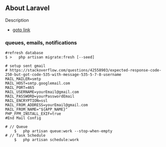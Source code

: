 ## About Laravel

Description

- [goto link](https://demolink.dev)

###  queues, emails, notifications
```
#refresh database
$ >   php artisan migrate:fresh [--seed]

# setup sent gmail
# https://stackoverflow.com/questions/42558903/expected-response-code-250-but-got-code-535-with-message-535-5-7-8-username
MAIL_MAILER=smtp
MAIL_HOST=smtp.googlemail.com
MAIL_PORT=465
MAIL_USERNAME=yourEmail@gmail.com
MAIL_PASSWORD=yourPasswordEmail
MAIL_ENCRYPTION=ssl
MAIL_FROM_ADDRESS=yourEmail@gmail.com
MAIL_FROM_NAME="${APP_NAME}"
PHP_FPM_INSTALL_EXIF=true
#End Mail Config

# // Queue
    $   php artisan queue:work --stop-when-empty
# // Task Schedule
    $   php artisan schedule:work
```
